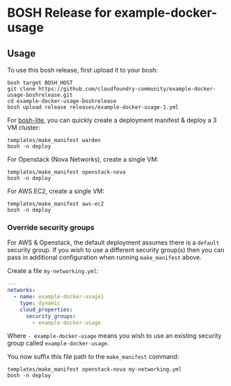 # BOSH Release for example-docker-usage

## Usage

To use this bosh release, first upload it to your bosh:

```
bosh target BOSH_HOST
git clone https://github.com/cloudfoundry-community/example-docker-usage-boshrelease.git
cd example-docker-usage-boshrelease
bosh upload release releases/example-docker-usage-1.yml
```

For [bosh-lite](https://github.com/cloudfoundry/bosh-lite), you can quickly create a deployment manifest & deploy a 3 VM cluster:

```
templates/make_manifest warden
bosh -n deploy
```

For Openstack (Nova Networks), create a single VM:

```
templates/make_manifest openstack-nova
bosh -n deploy
```

For AWS EC2, create a single VM:

```
templates/make_manifest aws-ec2
bosh -n deploy
```

### Override security groups

For AWS & Openstack, the default deployment assumes there is a `default` security group. If you wish to use a different security group(s) then you can pass in additional configuration when running `make_manifest` above.

Create a file `my-networking.yml`:

``` yaml
---
networks:
  - name: example-docker-usage1
    type: dynamic
    cloud_properties:
      security_groups:
        - example-docker-usage
```

Where `- example-docker-usage` means you wish to use an existing security group called `example-docker-usage`.

You now suffix this file path to the `make_manifest` command:

```
templates/make_manifest openstack-nova my-networking.yml
bosh -n deploy
```
